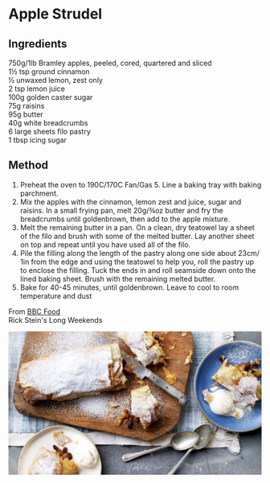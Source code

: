 # Apple Strudel 

## Ingredients
750g/1lb Bramley apples, peeled, cored, quartered and sliced  
1½ tsp ground cinnamon  
½ unwaxed lemon, zest only  
2 tsp lemon juice  
100g golden caster sugar  
75g raisins  
95g butter  
40g white breadcrumbs  
6 large sheets filo pastry  
1 tbsp icing sugar  

## Method
1. Preheat the oven to 190C/170C Fan/Gas 5. Line a baking tray with baking parchment.
2. Mix the apples with the cinnamon, lemon zest and juice, sugar and raisins. In a small frying pan, melt 20g/¾oz butter and fry the breadcrumbs until goldenbrown, then add to the apple mixture.
3. Melt the remaining butter in a pan. On a clean, dry teatowel lay a sheet of the filo and brush with some of the melted butter. Lay another sheet on top and repeat until you have used all of the filo.
4. Pile the filling along the length of the pastry along one side about 23cm/
1in from the edge and using the teatowel to help you, roll the pastry up to enclose the filling. Tuck the ends in and roll seamside down onto the lined baking sheet. Brush with the remaining melted butter.
5. Bake for 40-45 minutes, until goldenbrown.
Leave to cool to room temperature and dust

From [BBC Food](https://www.bbc.co.uk/food/recipes/apple_strudel_24124)  
Rick Stein's Long Weekends

![](../.gitbook/assets/Apple_strudel.jpg)

